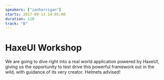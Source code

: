 ```yaml
---
speakers: ["ianharrigan"]
starts: 2017-09-13 14:05:00
duration: 110
track: "B"
---
```


# HaxeUI Workshop

We are going to dive right into a real world application powered by HaxeUI, giving us the opportunity to test drive this powerful framework out in the wild, with guidance of its very creator. Helmets advised!